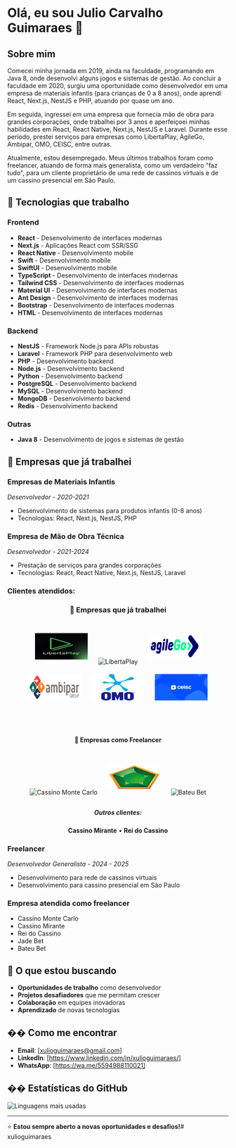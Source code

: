# Olá, eu sou Julio Carvalho Guimaraes 👋

## Sobre mim

Comecei minha jornada em 2019, ainda na faculdade, programando em Java 8, onde desenvolvi alguns jogos e sistemas de gestão. Ao concluir a faculdade em 2020, surgiu uma oportunidade como desenvolvedor em uma empresa de materiais infantis (para crianças de 0 a 8 anos), onde aprendi React, Next.js, NestJS e PHP, atuando por quase um ano.

Em seguida, ingressei em uma empresa que fornecia mão de obra para grandes corporações, onde trabalhei por 3 anos e aperfeiçoei minhas habilidades em React, React Native, Next.js, NestJS e Laravel. Durante esse período, prestei serviços para empresas como LibertaPlay, AgileGo, Ambipar, OMO, CEISC, entre outras.

Atualmente, estou desempregado. Meus últimos trabalhos foram como freelancer, atuando de forma mais generalista, como um verdadeiro "faz tudo", para um cliente proprietário de uma rede de cassinos virtuais e de um cassino presencial em São Paulo.

## 🚀 Tecnologias que trabalho

### Frontend
- **React** - Desenvolvimento de interfaces modernas
- **Next.js** - Aplicações React com SSR/SSG
- **React Native** - Desenvolvimento mobile
- **Swift** - Desenvolvimento mobile
- **SwiftUI** - Desenvolvimento mobile
- **TypeScript** - Desenvolvimento de interfaces modernas
- **Tailwind CSS** - Desenvolvimento de interfaces modernas
- **Material UI** - Desenvolvimento de interfaces modernas
- **Ant Design** - Desenvolvimento de interfaces modernas
- **Bootstrap** - Desenvolvimento de interfaces modernas
- **HTML** - Desenvolvimento de interfaces modernas

### Backend
- **NestJS** - Framework Node.js para APIs robustas
- **Laravel** - Framework PHP para desenvolvimento web
- **PHP** - Desenvolvimento backend
- **Node.js** - Desenvolvimento backend
- **Python** - Desenvolvimento backend
- **PostgreSQL** - Desenvolvimento backend
- **MySQL** - Desenvolvimento backend
- **MongoDB** - Desenvolvimento backend
- **Redis** - Desenvolvimento backend

### Outras
- **Java 8** - Desenvolvimento de jogos e sistemas de gestão

## 💼 Empresas que já trabalhei

### Empresas de Materiais Infantis
*Desenvolvedor - 2020-2021*
- Desenvolvimento de sistemas para produtos infantis (0-8 anos)
- Tecnologias: React, Next.js, NestJS, PHP

### Empresa de Mão de Obra Técnica
*Desenvolvedor - 2021-2024*
- Prestação de serviços para grandes corporações
- Tecnologias: React, React Native, Next.js, NestJS, Laravel

### Clientes atendidos:

<div align="center">
  <h3>🏢 Empresas que já trabalhei</h3>
  <br>
  
  <img src="assets/libertaplay-logo.png" alt="LibertaPlay" width="120" height="60" style="margin: 10px;">
  <img src="assets/libertainvestimento-logo.png" alt="LibertaPlay" width="120" height="60" style="margin: 10px;">
  <img src="assets/agilego-logo.png" alt="AgileGo" width="120" height="60" style="margin: 10px;">
  <img src="assets/ambipar-logo.png" alt="Ambipar" width="120" height="60" style="margin: 10px;">
  <img src="assets/omo-logo.png" alt="OMO" width="120" height="60" style="margin: 10px;">
  <img src="assets/ceisc-logo.png" alt="CEISC" width="120" height="60" style="margin: 10px;">
  
  <br><br>
  
  <h4>🎰 Empresas como Freelancer</h4>
  <br>
  
  <img src="assets/monte-carlo-logo.png" alt="Cassino Monte Carlo" width="120" height="60" style="margin: 10px;">
  <img src="assets/jade-bet-logo.png" alt="Jade Bet" width="120" height="60" style="margin: 10px;">
  <img src="assets/bateu-bet-logo.png" alt="Bateu Bet" width="120" height="60" style="margin: 10px;">
  
  <br>
  
  <h5>Outros clientes:</h5>
  <p><strong>Cassino Mirante</strong> • <strong>Rei do Cassino</strong></p>
</div>

### Freelancer
*Desenvolvedor Generalista - 2024 - 2025*
- Desenvolvimento para rede de cassinos virtuais
- Desenvolvimento para cassino presencial em São Paulo

### Empresa atendida como freelancer
- Cassino Monte Carlo
- Cassino Mirante
- Rei do Cassino
- Jade Bet
- Bateu Bet



## 🎯 O que estou buscando

- **Oportunidades de trabalho** como desenvolvedor
- **Projetos desafiadores** que me permitam crescer
- **Colaboração** em equipes inovadoras
- **Aprendizado** de novas tecnologias

## �� Como me encontrar

- **Email**: [xulioguimaraes@gmail.com]
- **LinkedIn**: [https://www.linkedin.com/in/xulioguimaraes/]
- **WhatsApp**: [https://wa.me/5594988110021]

## �� Estatísticas do GitHub

![Linguagens mais usadas](https://github-readme-stats.vercel.app/api/top-langs/?username=xulioguimaraes&layout=compact&theme=radical&hide_border=true)

---

⭐ **Estou sempre aberto a novas oportunidades e desafios!**# xulioguimaraes
